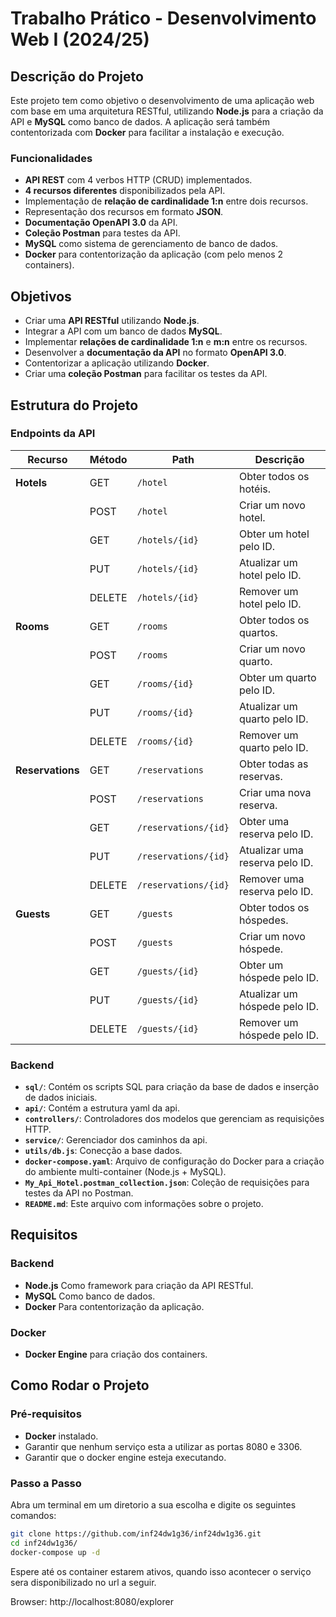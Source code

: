 # Trabalho Prático - Desenvolvimento Web I (2024/25)

## Descrição do Projeto

Este projeto tem como objetivo o desenvolvimento de uma aplicação web com base em uma arquitetura RESTful, utilizando **Node.js** para a criação da API e **MySQL** como banco de dados. A aplicação será também contentorizada com **Docker** para facilitar a instalação e execução.

### Funcionalidades

- **API REST** com 4 verbos HTTP (CRUD) implementados.
- **4 recursos diferentes** disponibilizados pela API.
- Implementação de **relação de cardinalidade 1:n** entre dois recursos.
- Representação dos recursos em formato **JSON**.
- **Documentação OpenAPI 3.0** da API.
- **Coleção Postman** para testes da API.
- **MySQL** como sistema de gerenciamento de banco de dados.
- **Docker** para contentorização da aplicação (com pelo menos 2 containers).

## Objetivos

- Criar uma **API RESTful** utilizando **Node.js**.
- Integrar a API com um banco de dados **MySQL**.
- Implementar **relações de cardinalidade 1:n** e **m:n** entre os recursos.
- Desenvolver a **documentação da API** no formato **OpenAPI 3.0**.
- Contentorizar a aplicação utilizando **Docker**.
- Criar uma **coleção Postman** para facilitar os testes da API.

## Estrutura do Projeto

### Endpoints da API

| Recurso      | Método  | Path                                   | Descrição                               |
|--------------|---------|----------------------------------------|-----------------------------------------|
| **Hotels**   | GET     | `/hotel`                               | Obter todos os hotéis.                 |
|              | POST    | `/hotel`                               | Criar um novo hotel.                   |
|              | GET     | `/hotels/{id}`                         | Obter um hotel pelo ID.                |
|              | PUT     | `/hotels/{id}`                         | Atualizar um hotel pelo ID.            |
|              | DELETE  | `/hotels/{id}`                         | Remover um hotel pelo ID.              |
| **Rooms**    | GET     | `/rooms`                               | Obter todos os quartos.                |
|              | POST    | `/rooms`                               | Criar um novo quarto.                  |
|              | GET     | `/rooms/{id}`                          | Obter um quarto pelo ID.               |
|              | PUT     | `/rooms/{id}`                          | Atualizar um quarto pelo ID.           |
|              | DELETE  | `/rooms/{id}`                          | Remover um quarto pelo ID.             |
| **Reservations** | GET | `/reservations`                        | Obter todas as reservas.               |
|              | POST    | `/reservations`                        | Criar uma nova reserva.                |
|              | GET     | `/reservations/{id}`                   | Obter uma reserva pelo ID.             |
|              | PUT     | `/reservations/{id}`                   | Atualizar uma reserva pelo ID.         |
|              | DELETE  | `/reservations/{id}`                   | Remover uma reserva pelo ID.           |
| **Guests**   | GET     | `/guests`                              | Obter todos os hóspedes.               |
|              | POST    | `/guests`                              | Criar um novo hóspede.                 |
|              | GET     | `/guests/{id}`                         | Obter um hóspede pelo ID.              |
|              | PUT     | `/guests/{id}`                         | Atualizar um hóspede pelo ID.          |
|              | DELETE  | `/guests/{id}`                         | Remover um hóspede pelo ID.            |


### Backend

- **`sql/`**: Contém os scripts SQL para criação da base de dados e inserção de dados iniciais.
- **`api/`**: Contém a estrutura yaml da api.
- **`controllers/`**: Controladores dos modelos que gerenciam as requisições HTTP.
- **`service/`**: Gerenciador dos caminhos da api.
- **`utils/db.js`**: Conecção a base dados.
- **`docker-compose.yaml`**: Arquivo de configuração do Docker para a criação do ambiente multi-container (Node.js + MySQL).
- **`My_Api_Hotel.postman_collection.json`**: Coleção de requisições para testes da API no Postman.
- **`README.md`**: Este arquivo com informações sobre o projeto.

## Requisitos

### Backend

- **Node.js** Como framework para criação da API RESTful.
- **MySQL** Como banco de dados.
- **Docker** Para contentorização da aplicação.

### Docker

- **Docker Engine** para criação dos containers.

## Como Rodar o Projeto

### Pré-requisitos

- **Docker** instalado.
- Garantir que nenhum serviço esta a utilizar as portas 8080 e 3306.
- Garantir que o docker engine esteja executando.

### Passo a Passo

   Abra um terminal em um diretorio a sua escolha e digite os seguintes comandos: 

   ```bash
   git clone https://github.com/inf24dw1g36/inf24dw1g36.git
   cd inf24dw1g36/
   docker-compose up -d
   ```
   Espere até os container estarem ativos, quando isso acontecer o serviço sera disponibilizado no url a seguir. 

   Browser: http://localhost:8080/explorer
